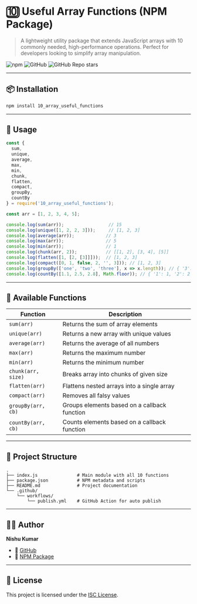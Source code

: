 
# 🔟 Useful Array Functions (NPM Package)

> A lightweight utility package that extends JavaScript arrays with 10 commonly needed, high-performance operations. Perfect for developers looking to simplify array manipulation.

![npm](https://img.shields.io/npm/v/10_array_useful_functions?color=green)
![GitHub](https://img.shields.io/github/license/PyhtonDeveloperNishu/10_Useful_Array_functions_in_package)
![GitHub Repo stars](https://img.shields.io/github/stars/PyhtonDeveloperNishu/10_Useful_Array_functions_in_package?style=social)

---

## 📦 Installation

```bash
npm install 10_array_useful_functions
```

---

## 🚀 Usage

```js
const {
  sum,
  unique,
  average,
  max,
  min,
  chunk,
  flatten,
  compact,
  groupBy,
  countBy
} = require('10_array_useful_functions');

const arr = [1, 2, 3, 4, 5];

console.log(sum(arr));                 // 15
console.log(unique([1, 2, 2, 3]));     // [1, 2, 3]
console.log(average(arr));            // 3
console.log(max(arr));                // 5
console.log(min(arr));                // 1
console.log(chunk(arr, 2));           // [[1, 2], [3, 4], [5]]
console.log(flatten([1, [2, [3]]]));  // [1, 2, 3]
console.log(compact([0, 1, false, 2, '', 3])); // [1, 2, 3]
console.log(groupBy(['one', 'two', 'three'], x => x.length)); // { '3': ['one', 'two'], '5': ['three'] }
console.log(countBy([1.1, 2.5, 2.8], Math.floor)); // { '1': 1, '2': 2 }
```

---

## 🔧 Available Functions

| Function              | Description                                 |
|-----------------------|---------------------------------------------|
| `sum(arr)`            | Returns the sum of array elements           |
| `unique(arr)`         | Returns a new array with unique values      |
| `average(arr)`        | Returns the average of all numbers          |
| `max(arr)`            | Returns the maximum number                  |
| `min(arr)`            | Returns the minimum number                  |
| `chunk(arr, size)`    | Breaks array into chunks of given size      |
| `flatten(arr)`        | Flattens nested arrays into a single array  |
| `compact(arr)`        | Removes all falsy values                    |
| `groupBy(arr, cb)`    | Groups elements based on a callback function|
| `countBy(arr, cb)`    | Counts elements based on a callback function|

---

## 📁 Project Structure

```
.
├── index.js               # Main module with all 10 functions
├── package.json           # NPM metadata and scripts
├── README.md              # Project documentation
└── .github/
    └── workflows/
        └── publish.yml    # GitHub Action for auto publish
```

---

## 👨‍💻 Author

**Nishu Kumar**

- 🔗 [GitHub](https://github.com/PyhtonDeveloperNishu/10_Useful_Array_functions_in_package.git)
- 🔗 [NPM Package](https://www.npmjs.com/package/10_array_useful_functions)

---

## 📜 License

This project is licensed under the [ISC License](https://opensource.org/licenses/ISC).

